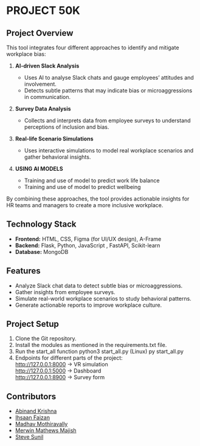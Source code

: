 # PROJECT 50K


## Project Overview

This tool integrates four different approaches to identify and mitigate workplace bias:

1. **AI-driven Slack Analysis**  
   - Uses AI to analyse Slack chats and gauge employees’ attitudes and involvement.  
   - Detects subtle patterns that may indicate bias or microaggressions in communication.

2. **Survey Data Analysis**  
   - Collects and interprets data from employee surveys to understand perceptions of inclusion and bias.  

3. **Real-life Scenario Simulations**  
   - Uses interactive simulations to model real workplace scenarios and gather behavioral insights.

4. **USING AI MODELS**
   - Training and use of model to predict work life balance
   - Training and use of model to predict wellbeing
     
By combining these approaches, the tool provides actionable insights for HR teams and managers to create a more inclusive workplace.

## Technology Stack

- **Frontend:** HTML, CSS, Figma (for UI/UX design), A-Frame 
- **Backend:** Flask, Python, JavaScript , FastAPI, Scikit-learn
- **Database:** MongoDB  

## Features

- Analyze Slack chat data to detect subtle bias or microaggressions.  
- Gather insights from employee surveys.  
- Simulate real-world workplace scenarios to study behavioral patterns.
- Generate actionable reports to improve workplace culture.
  
## Project Setup

1. Clone the Git repository.
2. Install the modules as mentioned in the requirements.txt file.
3. Run the start_all function
	python3 start_all.py (Linux)
	py start_all.py
4. Endpoints for different parts of the project:
   <br>
	http://127.0.0.1:8000 -> VR simulation
   <br>
	http://127.0.0.1:5000 -> Dashboard
   <br>
	http://127.0.0.1:8900 -> Survey form

## Contributors
- [Abinand Krishna](https://github.com/abd2op)
- [Ihsaan Faizan](https://github.com/Ihsaan-f)
- [Madhav Mothiravally](https://github.com/madhavmothiravally5460)
- [Merwin Mathews Majish](https://github.com/merwin-asm)
- [Steve Sunil](https://github.com/Steve-Sunil)
